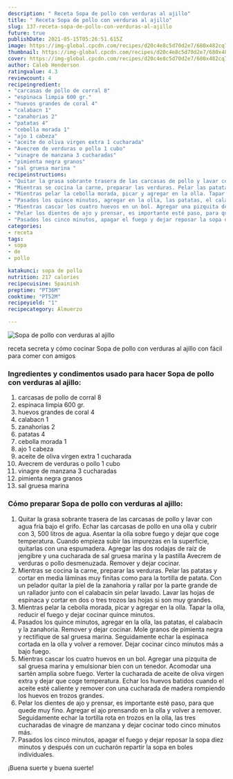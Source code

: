 ```yaml
---
description: " Receta Sopa de pollo con verduras al ajillo"
title: " Receta Sopa de pollo con verduras al ajillo"
slug: 137-receta-sopa-de-pollo-con-verduras-al-ajillo
future: true
publishDate: 2021-05-15T05:26:51.615Z
image: https://img-global.cpcdn.com/recipes/d20c4e8c5d70d2e7/680x482cq70/sopa-de-pollo-con-verduras-al-ajillo-foto-principal.jpg
thumbnail: https://img-global.cpcdn.com/recipes/d20c4e8c5d70d2e7/680x482cq70/sopa-de-pollo-con-verduras-al-ajillo-foto-principal.jpg
cover: https://img-global.cpcdn.com/recipes/d20c4e8c5d70d2e7/680x482cq70/sopa-de-pollo-con-verduras-al-ajillo-foto-principal.jpg
author: Caleb Henderson
ratingvalue: 4.3
reviewcount: 4
recipeingredient:
- "carcasas de pollo de corral 8"
- "espinaca limpia 600 gr."
- "huevos grandes de coral 4"
- "calabacn 1"
- "zanahorias 2"
- "patatas 4"
- "cebolla morada 1"
- "ajo 1 cabeza"
- "aceite de oliva virgen extra 1 cucharada"
- "Avecrem de verduras o pollo 1 cubo"
- "vinagre de manzana 3 cucharadas"
- "pimienta negra granos"
- "sal gruesa marina "
recipeinstructions:
- "Quitar la grasa sobrante trasera de las carcasas de pollo y lavar con agua fría bajo el grifo. Echar las carcasas de pollo en una olla y cubrir con 3, 500 litros de agua. Asentar la olla sobre fuego y dejar que coge temperatura. Cuando empieza subir las impurezas en la superficie, quitarlas con una espumadera. Agregar las dos rodajas de raíz de jengibre y una cucharada de sal gruesa marina y la pastilla Avecrem de verduras o pollo desmenuzada. Remover y dejar cocinar."
- "Mientras se cocina la carne, preparar las verduras. Pelar las patatas y cortar en media láminas muy finitas como para la tortilla de patata. Con un pelador quitar la piel de la zanahoria y rallar por la parte grande de un rallador junto con el calabacín sin pelar lavado. Lavar las hojas de espinaca y cortar en dos o tres trozos las hojas si son muy grandes."
- "Mientras pelar la cebolla morada, picar y agregar en la olla. Tapar la olla, reducir el fuego y dejar cocinar quince minutos."
- "Pasados los quince minutos, agregar en la olla, las patatas, el calabacín y la zanahoria. Remover y dejar cocinar. Mole granos de pimienta negra y rectifique de sal gruesa marina. Seguidamente echar la espinaca cortada en la olla y volver a remover. Dejar cocinar cinco minutos más a bajo fuego."
- "Mientras cascar los cuatro huevos en un bol. Agregar una pizquita de sal gruesa marina y emulsionar bien con un tenedor. Acomodar una sartén amplia sobre fuego. Verter la cucharada de aceite de oliva virgen extra y dejar que coge temperatura. Echar los huevos batidos cuando el aceite esté caliente y remover con una cucharada de madera rompiendo los huevos en trozos grandes."
- "Pelar los dientes de ajo y prensar, es importante esté paso, para que quede muy fino. Agregar el ajo prensando en la olla y volver a remover. Seguidamente echar la tortilla rota en trozos en la olla, las tres cucharadas de vinagre de manzana y dejar cocinar todo cinco minutos más."
- "Pasados los cinco minutos, apagar el fuego y dejar reposar la sopa diez minutos y después con un cucharón repartir la sopa en boles individuales."
categories:
- receta
tags:
- sopa
- de
- pollo

katakunci: sopa de pollo 
nutrition: 217 calories
recipecuisine: Spainish
preptime: "PT36M"
cooktime: "PT52M"
recipeyield: "1"
recipecategory: Almuerzo

---
```



![Sopa de pollo con verduras al ajillo](https://img-global.cpcdn.com/recipes/d20c4e8c5d70d2e7/680x482cq70/sopa-de-pollo-con-verduras-al-ajillo-foto-principal.jpg)

receta secreta y cómo cocinar Sopa de pollo con verduras al ajillo con fácil para comer con amigos

<!--inarticleads1-->

### Ingredientes y condimentos usado para hacer Sopa de pollo con verduras al ajillo:

1. carcasas de pollo de corral 8
1. espinaca limpia 600 gr.
1. huevos grandes de coral 4
1. calabacn 1
1. zanahorias 2
1. patatas 4
1. cebolla morada 1
1. ajo 1 cabeza
1. aceite de oliva virgen extra 1 cucharada
1. Avecrem de verduras o pollo 1 cubo
1. vinagre de manzana 3 cucharadas
1. pimienta negra granos
1. sal gruesa marina 



<!--inarticleads2-->

### Cómo preparar Sopa de pollo con verduras al ajillo:

1. Quitar la grasa sobrante trasera de las carcasas de pollo y lavar con agua fría bajo el grifo. Echar las carcasas de pollo en una olla y cubrir con 3, 500 litros de agua. Asentar la olla sobre fuego y dejar que coge temperatura. Cuando empieza subir las impurezas en la superficie, quitarlas con una espumadera. Agregar las dos rodajas de raíz de jengibre y una cucharada de sal gruesa marina y la pastilla Avecrem de verduras o pollo desmenuzada. Remover y dejar cocinar.
1. Mientras se cocina la carne, preparar las verduras. Pelar las patatas y cortar en media láminas muy finitas como para la tortilla de patata. Con un pelador quitar la piel de la zanahoria y rallar por la parte grande de un rallador junto con el calabacín sin pelar lavado. Lavar las hojas de espinaca y cortar en dos o tres trozos las hojas si son muy grandes.
1. Mientras pelar la cebolla morada, picar y agregar en la olla. Tapar la olla, reducir el fuego y dejar cocinar quince minutos.
1. Pasados los quince minutos, agregar en la olla, las patatas, el calabacín y la zanahoria. Remover y dejar cocinar. Mole granos de pimienta negra y rectifique de sal gruesa marina. Seguidamente echar la espinaca cortada en la olla y volver a remover. Dejar cocinar cinco minutos más a bajo fuego.
1. Mientras cascar los cuatro huevos en un bol. Agregar una pizquita de sal gruesa marina y emulsionar bien con un tenedor. Acomodar una sartén amplia sobre fuego. Verter la cucharada de aceite de oliva virgen extra y dejar que coge temperatura. Echar los huevos batidos cuando el aceite esté caliente y remover con una cucharada de madera rompiendo los huevos en trozos grandes.
1. Pelar los dientes de ajo y prensar, es importante esté paso, para que quede muy fino. Agregar el ajo prensando en la olla y volver a remover. Seguidamente echar la tortilla rota en trozos en la olla, las tres cucharadas de vinagre de manzana y dejar cocinar todo cinco minutos más.
1. Pasados los cinco minutos, apagar el fuego y dejar reposar la sopa diez minutos y después con un cucharón repartir la sopa en boles individuales.



¡Buena suerte y buena suerte!

